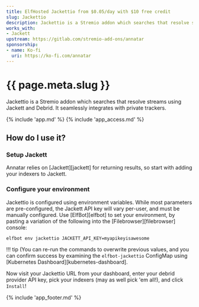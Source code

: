 ```yaml
---
title: ElfHosted Jackettio from $0.05/day with $10 free credit
slug: Jackettio
description: Jackettio is a Stremio addon which searches that resolve streams using Jackett and Debrid. It seamlessly integrates with private trackers.
works_with:
- Jackett
upstream: https://gitlab.com/stremio-add-ons/annatar
sponsorship: 
- name: Ko-fi
  uri: https://ko-fi.com/annatar
---
```


# {{ page.meta.slug }}

Jackettio is a Stremio addon which searches that resolve streams using Jackett and Debrid. It seamlessly integrates with private trackers.

{% include 'app.md' %}
{% include 'app_access.md' %}

## How do I use it?

### Setup Jackett

Annatar relies on [Jackett][jackett] for returning results, so start with adding your indexers to Jackett.

### Configure your environment

Jackettio is configured using environment variables. While most parameters are pre-configured, the Jackett API key will vary per-user, and must be manually configured. Use [ElfBot][elfbot] to set your environment, by pasting a variation of the following into the [Filebrowser][filebrowser] console:

```
elfbot env jackettio JACKETT_API_KEY=myapikeyisawesome
```

!!! tip
    (You can re-run the commands to overwrite previous values, and you can confirm success by examining the `elfbot-jackettio` ConfigMap using [Kubernetes Dashboard][kubernetes-dashboard].

Now visit your Jackettio URL from your dashboard, enter your debrid provider API key, pick your indexers (may as well pick 'em all!), and click `Install`!

{% include 'app_footer.md' %}